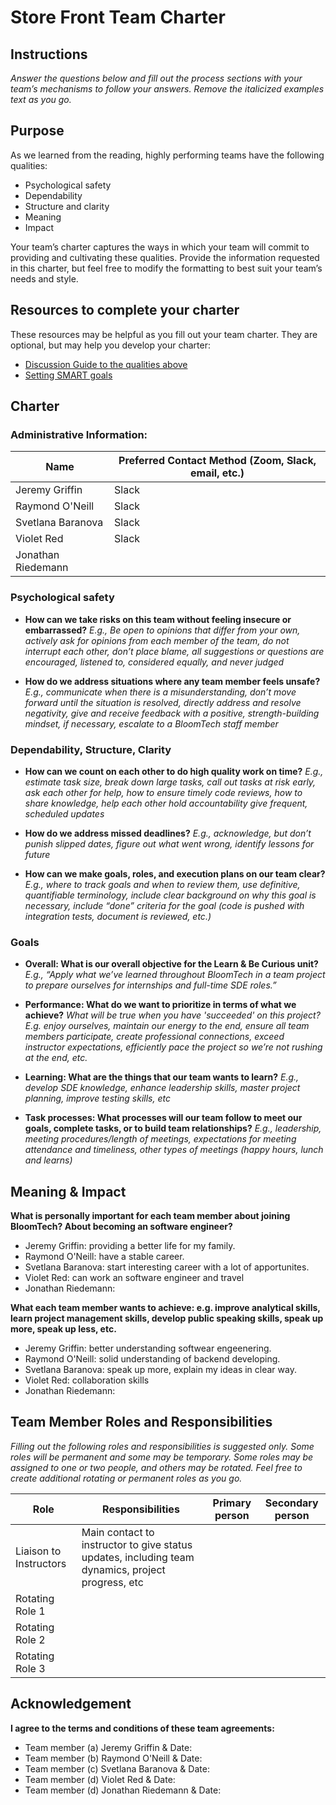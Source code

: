 # Store Front Team Charter

## Instructions

*Answer the questions below and fill out the process sections with your team’s
mechanisms to follow your answers. Remove the italicized examples text as you
go.*

## Purpose

As we learned from the reading, highly performing teams have the following
qualities:

* Psychological safety
* Dependability
* Structure and clarity
* Meaning
* Impact

Your team’s charter captures the ways in which your team will commit to
providing and cultivating these qualities. Provide the information requested in
this charter, but feel free to modify the formatting to best suit your team’s
needs and style.

## Resources to complete your charter

These resources may be helpful as you fill out your team charter. They are optional, but may help you develop your charter:

* [Discussion Guide to the qualities above](https://docs.google.com/document/d/1lgiz6mwZeyWEaJxN_NMI-tI5Qijv2BHh27DPLeSLE40)
* [Setting SMART goals](https://www.mindtools.com/pages/article/smart-goals.htm)

## Charter

### Administrative Information:

|Name            |Preferred Contact Method (Zoom, Slack, email, etc.) |
|---	           |---                                           |
|Jeremy Griffin | Slack                                             |
|Raymond O'Neill |   Slack                                           |
|Svetlana Baranova | Slack                                             |
|Violet Red | Slack                                             |
|Jonathan Riedemann |                                              |

### Psychological safety

* **How can we take risks on this team without feeling insecure or
  embarrassed?**
    *E.g., Be open to opinions that differ from your own, actively ask for
    opinions from each member of the team, do not interrupt each other, don’t
    place blame, all suggestions or questions are encouraged, listened to,
    considered equally, and never judged*

* **How do we address situations where any team member feels unsafe?**
    *E.g., communicate when there is a misunderstanding, don’t move forward
    until the situation is resolved, directly address and resolve negativity,
    give and receive feedback with a positive, strength-building mindset, if
    necessary, escalate to a BloomTech staff member*  

### Dependability, Structure, Clarity

* **How can we count on each other to do high quality work on time?**
     *E.g., estimate task size, break down large tasks, call out tasks at risk
     early, ask each other for help, how to ensure timely code reviews, how to
     share knowledge, help each other hold accountability give frequent,
     scheduled updates*  

* **How do we address missed deadlines?**
     *E.g., acknowledge, but don’t punish slipped dates, figure out what went
     wrong, identify lessons for future*

* **How can we make goals, roles, and execution plans on our team clear?**
     *E.g., where to track goals and when to review them, use definitive,
     quantifiable terminology, include clear background on why this goal is
     necessary, include “done” criteria for the goal (code is pushed with
     integration tests, document is reviewed, etc.)*


### Goals

* **Overall: What is our overall objective for the Learn & Be Curious unit?**
    *E.g., “Apply what we’ve learned throughout BloomTech in a team project to prepare
    ourselves for internships and full-time SDE roles.”*


* **Performance: What do we want to prioritize in terms of what we achieve?**
    *What will be true when you have 'succeeded' on this project? E.g. enjoy
    ourselves, maintain our energy to the end, ensure all team members
    participate, create professional connections, exceed instructor
    expectations, efficiently pace the project so we’re not rushing at the end,
    etc.*


* **Learning: What are the things that our team wants to learn?**
    *E.g., develop SDE knowledge, enhance leadership skills, master project
    planning, improve testing skills, etc*


* **Task processes: What processes will our team follow to meet our goals,
  complete tasks, or to build team relationships?**
    *E.g., leadership, meeting procedures/length of meetings, expectations for
    meeting attendance and timeliness, other types of meetings (happy hours,
    lunch and learns)*


## Meaning & Impact

**What is personally important for each team member about joining BloomTech? About
becoming an software engineer?**

* Jeremy Griffin: providing a better life for my family.
* Raymond O'Neill: have a stable career.
* Svetlana Baranova: start interesting career with a lot of apportunites.
* Violet Red: can work an software engineer and travel 
* Jonathan Riedemann: 

**What each team member wants to achieve: e.g. improve analytical skills, learn
project management skills, develop public speaking skills, speak up more, speak
up less, etc.**

* Jeremy Griffin: better understanding softwear engeenering.
* Raymond O'Neill: solid understanding of backend developing.
* Svetlana Baranova: speak up more, explain my ideas in clear way.
* Violet Red: collaboration skills
* Jonathan Riedemann: 

## Team Member Roles and Responsibilities

*Filling out the following roles and responsibilities is suggested only. Some
roles will be permanent and some may be temporary. Some roles may be assigned to
one or two people, and others may be rotated. Feel free to create additional
rotating or permanent roles as you go.*

|**Role**               |**Responsibilities** |**Primary person** |**Secondary person** |
|---                    |---                  |---                |---                  |
|Liaison to Instructors | Main contact to instructor to give status updates, including team dynamics, project progress, etc |||
|Rotating Role 1        |                     |                   |                     |
|Rotating Role 2        |                     |                   |                     |
|Rotating Role 3        |                     |                   |                     |

## Acknowledgement

**I agree to the terms and conditions of these team agreements:**

* Team member (a) Jeremy Griffin & Date:
* Team member (b) Raymond O'Neill & Date:
* Team member (c) Svetlana Baranova & Date:
* Team member (d) Violet Red & Date:
* Team member (d) Jonathan Riedemann & Date:
